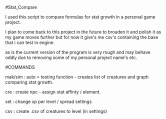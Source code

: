 #Stat_Compare

I used this script to compare formulas for stat growth in a personal game project.

I plan to come back to this project in the future to broaden it and polish it as my game moves further but for now it give's me csv's containing the base that i can test in engine.

as is the current version of the program is very rough and may behave oddly due to removing some of my personal project name's etc. 

#COMMANDS

mak/sim : auto = testing function - 
creates list of creatures and graph comparing stat growth.

cre : create npc - assign stat affinty / element.

set : change xp per level / spread settings 

csv : create .csv of creatures to level (in settings) 

